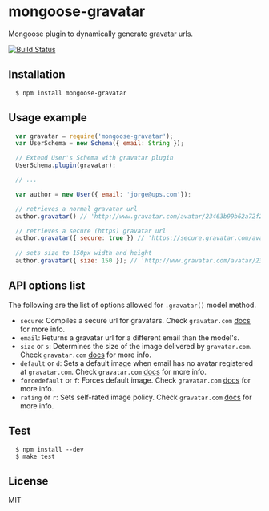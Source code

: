 # mongoose-gravatar

  Mongoose plugin to dynamically generate gravatar urls.

  [![Build Status](https://travis-ci.org/cristiandouce/mongoose-gravatar.png?branch=master)](https://travis-ci.org/cristiandouce/mongoose-gravatar)

## Installation

```
  $ npm install mongoose-gravatar
```

## Usage example

```js
  var gravatar = require('mongoose-gravatar');
  var UserSchema = new Schema({ email: String });

  // Extend User's Schema with gravatar plugin
  UserSchema.plugin(gravatar);

  // ...

  var author = new User({ email: 'jorge@ups.com'});

  // retrieves a normal gravatar url
  author.gravatar() // 'http://www.gravatar.com/avatar/23463b99b62a72f26ed677cc556c44e8'

  // retrieves a secure (https) gravatar url
  author.gravatar({ secure: true }) // 'https://secure.gravatar.com/avatar/23463b99b62a72f26ed677cc556c44e8'
  
  // sets size to 150px width and height
  author.gravatar({ size: 150 }); // 'http://www.gravatar.com/avatar/23463b99b62a72f26ed677cc556c44e8?s=150'
```

## API options list
The following are the list of options allowed for `.gravatar()` model method.
* `secure`: Compiles a secure url for gravatars. Check `gravatar.com` [docs](http://en.gravatar.com/site/implement/images/#secure-images) for more info.
* `email`: Returns a gravatar url for a different email than the model's.
* `size` or `s`: Determines the size of the image delivered by `gravatar.com`. Check `gravatar.com` [docs](http://en.gravatar.com/site/implement/images/#size) for more info.
* `default` or `d`: Sets a default image when email has no avatar registered at `gravatar.com`. Check `gravatar.com` [docs](http://en.gravatar.com/site/implement/images/#default-image) for more info.
* `forcedefault` or `f`: Forces default image. Check `gravatar.com` [docs](http://en.gravatar.com/site/implement/images/#force-default) for more info.
* `rating` or `r`: Sets self-rated image policy. Check `gravatar.com` [docs](http://en.gravatar.com/site/implement/images/#rating) for more info.


## Test

```
  $ npm install --dev
  $ make test
```
## License

  MIT
